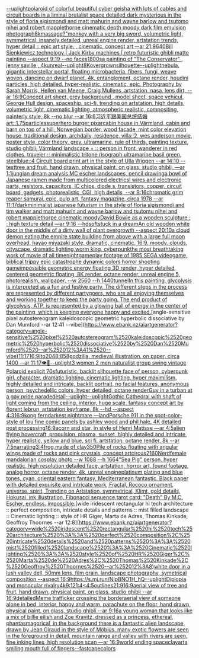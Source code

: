 [--uplight](https://www.ebank.nz/aiartgenerator?category=--uplight)[polaroid of colorful beautiful cyber geisha with lots of cables and circuit boards in a liminal brutalist space detailed dark mysterious in the style of floria sigismondi and matt mahurin and wayne barlow and tsutomo nihei and robert mapplethorpe cinematic depth moody dark film emulsion photograph](https://www.ebank.nz/aiartgenerator?category=polaroid%2520of%2520colorful%2520beautiful%2520cyber%2520geisha%2520with%2520lots%2520of%2520cables%2520and%2520circuit%2520boards%2520in%2520a%2520liminal%2520brutalist%2520space%2520detailed%2520dark%2520mysterious%2520in%2520the%2520style%2520of%2520floria%2520sigismondi%2520and%2520matt%2520mahurin%2520and%2520wayne%2520barlow%2520and%2520tsutomo%2520nihei%2520and%2520robert%2520mapplethorpe%2520cinematic%2520depth%2520moody%2520dark%2520film%2520emulsion%2520photograph)[8k](https://www.ebank.nz/aiartgenerator?category=8k)[massage?"](https://www.ebank.nz/aiartgenerator?category=massage%3F%22)[monkey with a very big sword, volumetric light, symmetrical, insanely detailed, unreal engine render, artstation trends, hyper detail :: epic art style. , cinematic, concept art --ar 21:9](https://www.ebank.nz/aiartgenerator?category=monkey%2520with%2520a%2520very%2520big%2520sword%2C%2520volumetric%2520light%2C%2520symmetrical%2C%2520insanely%2520detailed%2C%2520unreal%2520engine%2520render%2C%2520artstation%2520trends%2C%2520hyper%2520detail%2520%3A%3A%2520epic%2520art%2520style.%2520%2C%2520cinematic%2C%2520concept%2520art%2520--ar%252021%3A9)[640](https://www.ebank.nz/aiartgenerator?category=640)[Bill Sienkiewicz technology | Jack Kirby machines |  retro futuristic  ghibli matte painting --aspect 9:19 --no faces](https://www.ebank.nz/aiartgenerator?category=Bill%2520Sienkiewicz%2520technology%2520%7C%2520Jack%2520Kirby%2520machines%2520%7C%2520%2520retro%2520futuristic%2520%2520ghibli%2520matte%2520painting%2520--aspect%25209%3A19%2520--no%2520faces)[1800s](https://www.ebank.nz/aiartgenerator?category=1800s)[a painting of "The Conservator"  , jenny saville , 4kunreal](https://www.ebank.nz/aiartgenerator?category=a%2520painting%2520of%2520%22The%2520Conservator%22%2520%2520%2C%2520jenny%2520saville%2520%2C%25204kunreal)[--uplight](https://www.ebank.nz/aiartgenerator?category=--uplight)[8K](https://www.ebank.nz/aiartgenerator?category=8K)[overgrown](https://www.ebank.nz/aiartgenerator?category=overgrown)[silhouette](https://www.ebank.nz/aiartgenerator?category=silhouette)[--uplight](https://www.ebank.nz/aiartgenerator?category=--uplight)[nebula, gigantic interstellar portal, floating microbacteria, fibers, fungi, weave woven, dancing on dwarf planet, 4k, entanglement, octane render, houdini particles, high detailed, hyper-realistic, cinematic, epic, Photography by Sarah Morris, Hellen van Meene, Craig Mullens, artstation, nasa, lens dirt, --ar 16:9](https://www.ebank.nz/aiartgenerator?category=nebula%2C%2520gigantic%2520interstellar%2520portal%2C%2520floating%2520microbacteria%2C%2520fibers%2C%2520fungi%2C%2520weave%2520woven%2C%2520dancing%2520on%2520dwarf%2520planet%2C%25204k%2C%2520entanglement%2C%2520octane%2520render%2C%2520houdini%2520particles%2C%2520high%2520detailed%2C%2520hyper-realistic%2C%2520cinematic%2C%2520epic%2C%2520Photography%2520by%2520Sarah%2520Morris%2C%2520Hellen%2520van%2520Meene%2C%2520Craig%2520Mullens%2C%2520artstation%2C%2520nasa%2C%2520lens%2520dirt%2C%2520--ar%252016%3A9)[Concept art sheet, grey background , model sheet, space vehicul, George Hull design, spaceship, sci-fi,  trending on artstation, high details, volumetric light, cinematic lighting, atmospheric realistic, compositing, painterly style, 8k --no blur --ar 16:6](https://www.ebank.nz/aiartgenerator?category=Concept%2520art%2520sheet%2C%2520grey%2520background%2520%2C%2520model%2520sheet%2C%2520space%2520vehicul%2C%2520George%2520Hull%2520design%2C%2520spaceship%2C%2520sci-fi%2C%2520%2520trending%2520on%2520artstation%2C%2520high%2520details%2C%2520volumetric%2520light%2C%2520cinematic%2520lighting%2C%2520atmospheric%2520realistic%2C%2520compositing%2C%2520painterly%2520style%2C%25208k%2520--no%2520blur%2520--ar%252016%3A6)[习近平跟美国总统结婚](https://www.ebank.nz/aiartgenerator?category=%E4%B9%A0%E8%BF%91%E5%B9%B3%E8%B7%9F%E7%BE%8E%E5%9B%BD%E6%80%BB%E7%BB%9F%E7%BB%93%E5%A9%9A)[art::1.75](https://www.ebank.nz/aiartgenerator?category=art%3A%3A1.75)[particles](https://www.ebank.nz/aiartgenerator?category=particles)[superhero burger pixar](https://www.ebank.nz/aiartgenerator?category=superhero%2520burger%2520pixar)[cabin house in Värmland, cabin and barn on top of a hill, Norwegian border, wood facade, mint color elevation house, traditional design, archdaily, residence, villa::2, wes anderson movie, poster style, color theory, grey, ultramarine, rule of thirds, painting texture, studio ghibli, Värmland landscape + :: person in front, wanderer in red clothes, traveler :: minimalistic tritone risograph ultramarine basil green, steelblue::4 Circuit board print art in the style of Ulla Wiggen --ar 14:10 --test](https://www.ebank.nz/aiartgenerator?category=cabin%2520house%2520in%2520V%C3%A4rmland%2C%2520cabin%2520and%2520barn%2520on%2520top%2520of%2520a%2520hill%2C%2520Norwegian%2520border%2C%2520wood%2520facade%2C%2520mint%2520color%2520elevation%2520house%2C%2520traditional%2520design%2C%2520archdaily%2C%2520residence%2C%2520villa%3A%3A2%2C%2520wes%2520anderson%2520movie%2C%2520poster%2520style%2C%2520color%2520theory%2C%2520grey%2C%2520ultramarine%2C%2520rule%2520of%2520thirds%2C%2520painting%2520texture%2C%2520studio%2520ghibli%2C%2520V%C3%A4rmland%2520landscape%2520%2B%2520%3A%3A%2520person%2520in%2520front%2C%2520wanderer%2520in%2520red%2520clothes%2C%2520traveler%2520%3A%3A%2520minimalistic%2520tritone%2520risograph%2520ultramarine%2520basil%2520green%2C%2520steelblue%3A%3A4%2520Circuit%2520board%2520print%2520art%2520in%2520the%2520style%2520of%2520Ulla%2520Wiggen%2520--ar%252014%3A10%2520--test)[tree and fruit, hand drawn, physical paint, on glass, studio ghibli, —ar 1:1](https://www.ebank.nz/aiartgenerator?category=tree%2520and%2520fruit%2C%2520hand%2520drawn%2C%2520physical%2520paint%2C%2520on%2520glass%2C%2520studio%2520ghibli%2C%2520%E2%80%94ar%25201%3A1)[jungian dream analysis MC escher landscapes, pencil drawing](https://www.ebank.nz/aiartgenerator?category=jungian%2520dream%2520analysis%2520MC%2520escher%2520landscapes%2C%2520pencil%2520drawing)[a bowl of Japanese ramen made from multicolored electricsl wires and electronic parts, resistors, capacitors, IC chips, diode s, transistors, copper, circuit board, gadgets, photorealistic, CGI, high details, --ar 9:16](https://www.ebank.nz/aiartgenerator?category=a%2520bowl%2520of%2520Japanese%2520ramen%2520made%2520from%2520multicolored%2520electricsl%2520wires%2520and%2520electronic%2520parts%2C%2520resistors%2C%2520capacitors%2C%2520IC%2520chips%2C%2520diode%2520s%2C%2520transistors%2C%2520copper%2C%2520circuit%2520board%2C%2520gadgets%2C%2520photorealistic%2C%2520CGI%2C%2520high%2520details%2C%2520--ar%25209%3A16)[chromatic grim reaper samurai, epic, pulp art, fantasy magazine, circa 1978 --ar 11:17](https://www.ebank.nz/aiartgenerator?category=chromatic%2520grim%2520reaper%2520samurai%2C%2520epic%2C%2520pulp%2520art%2C%2520fantasy%2520magazine%2C%2520circa%25201978%2520--ar%252011%3A17)[dark](https://www.ebank.nz/aiartgenerator?category=dark)[minimalist japanese futurism  in the style of floria sigismondi and tim walker and matt mahurin and wayne barlow and tsutomu nihei and robert mapplethorpe cinematic moody](https://www.ebank.nz/aiartgenerator?category=minimalist%2520japanese%2520futurism%2520%2520in%2520the%2520style%2520of%2520floria%2520sigismondi%2520and%2520tim%2520walker%2520and%2520matt%2520mahurin%2520and%2520wayne%2520barlow%2520and%2520tsutomu%2520nihei%2520and%2520robert%2520mapplethorpe%2520cinematic%2520moody)[David Bowie as a wooden sculpture : : high texture detail —ar 9:16 --hd](https://www.ebank.nz/aiartgenerator?category=David%2520Bowie%2520as%2520a%2520wooden%2520sculpture%2520%3A%2520%3A%2520high%2520texture%2520detail%2520%E2%80%94ar%25209%3A16%2520--hd)[soft](https://www.ebank.nz/aiartgenerator?category=soft)[stuck in a dream](https://www.ebank.nz/aiartgenerator?category=stuck%2520in%2520a%2520dream)[An old wooden white door in the middle of a dirty wall of plant overgrowth --aspect 20:10](https://www.ebank.nz/aiartgenerator?category=An%2520old%2520wooden%2520white%2520door%2520in%2520the%2520middle%2520of%2520a%2520dirty%2520wall%2520of%2520plant%2520overgrowth%2520--aspect%252020%3A10)[a cloud demon eating the empire state building from above with a large full moon overhead, hayao miyazaki style, dramatic, cinematic, 16:9, moody, clouds, cityscape, dramatic lighting,](https://www.ebank.nz/aiartgenerator?category=a%2520cloud%2520demon%2520eating%2520the%2520empire%2520state%2520building%2520from%2520above%2520with%2520a%2520large%2520full%2520moon%2520overhead%2C%2520hayao%2520miyazaki%2520style%2C%2520dramatic%2C%2520cinematic%2C%252016%3A9%2C%2520moody%2C%2520clouds%2C%2520cityscape%2C%2520dramatic%2520lighting%2C)[worm king, cyberpunk](https://www.ebank.nz/aiartgenerator?category=worm%2520king%2C%2520cyberpunk)[the most breathtaking work of movie of all time](https://www.ebank.nz/aiartgenerator?category=the%2520most%2520breathtaking%2520work%2520of%2520movie%2520of%2520all%2520time)[night](https://www.ebank.nz/aiartgenerator?category=night)[gameplay footage of 1985 SEGA videogame, biblical trippy epic catastrophe dynamic colors horror shooting game](https://www.ebank.nz/aiartgenerator?category=gameplay%2520footage%2520of%25201985%2520SEGA%2520videogame%2C%2520biblical%2520trippy%2520epic%2520catastrophe%2520dynamic%2520colors%2520horror%2520shooting%2520game)[impossible geometric energy floating 3D render, hyper detailed, centered geometric floating, 8K render, octane render, unreal engine 5, photorealism, wallpaper, --w 2560 --h 1440](https://www.ebank.nz/aiartgenerator?category=impossible%2520geometric%2520energy%2520floating%25203D%2520render%2C%2520hyper%2520detailed%2C%2520centered%2520geometric%2520floating%2C%25208K%2520render%2C%2520octane%2520render%2C%2520unreal%2520engine%25205%2C%2520photorealism%2C%2520wallpaper%2C%2520--w%25202560%2520--h%25201440)[tunnel](https://www.ebank.nz/aiartgenerator?category=tunnel)[In this painting, glycolysis is interpreted as a fun and festive party. The different steps in the process are represented by different partygoers, who are all enjoying themselves and working together to keep the party going. The end product of glycolysis, ATP, is represented by a glowing ball of energy in the center of the painting, which is keeping everyone happy and excited.](https://www.ebank.nz/aiartgenerator?category=In%2520this%2520painting%2C%2520glycolysis%2520is%2520interpreted%2520as%2520a%2520fun%2520and%2520festive%2520party.%2520The%2520different%2520steps%2520in%2520the%2520process%2520are%2520represented%2520by%2520different%2520partygoers%2C%2520who%2520are%2520all%2520enjoying%2520themselves%2520and%2520working%2520together%2520to%2520keep%2520the%2520party%2520going.%2520The%2520end%2520product%2520of%2520glycolysis%2C%2520ATP%2C%2520is%2520represented%2520by%2520a%2520glowing%2520ball%2520of%2520energy%2520in%2520the%2520center%2520of%2520the%2520painting%2C%2520which%2520is%2520keeping%2520everyone%2520happy%2520and%2520excited.)[angle-sensitive pixel autostereogram kaleidoscopic geometric hyperbolic dissociative by Dan Mumford --ar 12:41 --vibe](https://www.ebank.nz/aiartgenerator?category=angle-sensitive%2520pixel%2520autostereogram%2520kaleidoscopic%2520geometric%2520hyperbolic%2520dissociative%2520by%2520Dan%2520Mumford%2520--ar%252012%3A41%2520--vibe)[11:17](https://www.ebank.nz/aiartgenerator?category=11%3A17)[16:9](https://www.ebank.nz/aiartgenerator?category=16%3A9)[Ito](https://www.ebank.nz/aiartgenerator?category=Ito)[2048:858](https://www.ebank.nz/aiartgenerator?category=2048%3A858)[godzilla, medieval illustration, on paper, circa 1400 --ar 11:17](https://www.ebank.nz/aiartgenerator?category=godzilla%2C%2520medieval%2520illustration%2C%2520on%2520paper%2C%2520circa%25201400%2520--ar%252011%3A17)[👁🤖](https://www.ebank.nz/aiartgenerator?category=%F0%9F%91%81%F0%9F%A4%96)[--uplight](https://www.ebank.nz/aiartgenerator?category=--uplight)[3 women 2 men naturalist group swing vintage Polaroid explicit 70s](https://www.ebank.nz/aiartgenerator?category=3%2520women%25202%2520men%2520naturalist%2520group%2520swing%2520vintage%2520Polaroid%2520explicit%252070s)[futuristic, backlit silhouette face of person, cyberpunk girl, character, dramatic lighting, cinematic lighting, hyper maximilism, highly detailed and intricate, backlit portrait, no facial features, anonymous person, psychedellic colors, hyper detailed, octane render](https://www.ebank.nz/aiartgenerator?category=futuristic%2C%2520backlit%2520silhouette%2520face%2520of%2520person%2C%2520cyberpunk%2520girl%2C%2520character%2C%2520dramatic%2520lighting%2C%2520cinematic%2520lighting%2C%2520hyper%2520maximilism%2C%2520highly%2520detailed%2520and%2520intricate%2C%2520backlit%2520portrait%2C%2520no%2520facial%2520features%2C%2520anonymous%2520person%2C%2520psychedellic%2520colors%2C%2520hyper%2520detailed%2C%2520octane%2520render)[](https://www.ebank.nz/aiartgenerator?category=)[Guy in a turban at a gay pride parade](https://www.ebank.nz/aiartgenerator?category=Guy%2520in%2520a%2520turban%2520at%2520a%2520gay%2520pride%2520parade)[detail](https://www.ebank.nz/aiartgenerator?category=detail)[--uplight](https://www.ebank.nz/aiartgenerator?category=--uplight)[--uplight](https://www.ebank.nz/aiartgenerator?category=--uplight)[Gothic Cathedral  with shaft of light coming from the ceiling, interior, huge scale, fantasy concept art by florent lebrun, artstation keyframe, 8k --hd --aspect 4:3](https://www.ebank.nz/aiartgenerator?category=Gothic%2520Cathedral%2520%2520with%2520shaft%2520of%2520light%2520coming%2520from%2520the%2520ceiling%2C%2520interior%2C%2520huge%2520scale%2C%2520fantasy%2520concept%2520art%2520by%2520florent%2520lebrun%2C%2520artstation%2520keyframe%2C%25208k%2520--hd%2520--aspect%25204%3A3)[16:9](https://www.ebank.nz/aiartgenerator?category=16%3A9)[kong,](https://www.ebank.nz/aiartgenerator?category=kong%2C)[fern](https://www.ebank.nz/aiartgenerator?category=fern)[darkest nightmare —land](https://www.ebank.nz/aiartgenerator?category=darkest%2520nightmare%2520%E2%80%94land)[Porsche 911 in the spot-color-style of lou fine comic panels by ashley wood and phil hale, 4K detailed post processing](https://www.ebank.nz/aiartgenerator?category=Porsche%2520911%2520in%2520the%2520spot-color-style%2520of%2520lou%2520fine%2520comic%2520panels%2520by%2520ashley%2520wood%2520and%2520phil%2520hale%2C%25204K%2520detailed%2520post%2520processing)[16:9](https://www.ebank.nz/aiartgenerator?category=16%3A9)[](https://www.ebank.nz/aiartgenerator?category=)[acorn and star, in style of Henri Matisse —ar 4:5](https://www.ebank.nz/aiartgenerator?category=acorn%2520and%2520star%2C%2520in%2520style%2520of%2520Henri%2520Matisse%2520%E2%80%94ar%25204%3A5)[alien flying hovercraft, propulsion, plasma, sunset, highly detailed and intricate, hyper realistic, yellow and blue, sci fi, artstation, octane render, 8k --ar 7:5](https://www.ebank.nz/aiartgenerator?category=alien%2520flying%2520hovercraft%2C%2520propulsion%2C%2520plasma%2C%2520sunset%2C%2520highly%2520detailed%2520and%2520intricate%2C%2520hyper%2520realistic%2C%2520yellow%2520and%2520blue%2C%2520sci%2520fi%2C%2520artstation%2C%2520octane%2520render%2C%25208k%2520--ar%25207%3A5)[narrating](https://www.ebank.nz/aiartgenerator?category=narrating)[3:4](https://www.ebank.nz/aiartgenerator?category=3%3A4)[frog,made of clay](https://www.ebank.nz/aiartgenerator?category=frog%2Cmade%2520of%2520clay)[350](https://www.ebank.nz/aiartgenerator?category=350)[Pile of rocks floating with angular wings made of rocks and pink crystals, concept art](https://www.ebank.nz/aiartgenerator?category=Pile%2520of%2520rocks%2520floating%2520with%2520angular%2520wings%2520made%2520of%2520rocks%2520and%2520pink%2520crystals%2C%2520concept%2520art)[circus](https://www.ebank.nz/aiartgenerator?category=circus)[2160](https://www.ebank.nz/aiartgenerator?category=2160)[Nerd](https://www.ebank.nz/aiartgenerator?category=Nerd)[female mandalorian cosplay photo --w 1088 --h 1664](https://www.ebank.nz/aiartgenerator?category=female%2520mandalorian%2520cosplay%2520photo%2520--w%25201088%2520--h%25201664)["Sea Pig" person, hyper realistic, high resolution detailed face, artstation, horror art, found footage, analog horror, octane render, 4k, unreal engine](https://www.ebank.nz/aiartgenerator?category=%22Sea%2520Pig%22%2520person%2C%2520hyper%2520realistic%2C%2520high%2520resolution%2520detailed%2520face%2C%2520artstation%2C%2520horror%2520art%2C%2520found%2520footage%2C%2520analog%2520horror%2C%2520octane%2520render%2C%25204k%2C%2520unreal%2520engine)[platinum plating and blue tones, cyan, oriental eastern fantasy, Mediterranean fantastic,  Black paper with detailed exquisite and intricate work, Fractal, Rococo ornament, universe, spirit, Trending on Artstation, symmetrical, Klimt, gold details, Hokusai, ink illustration, Fibonacci sequence,](https://www.ebank.nz/aiartgenerator?category=platinum%2520plating%2520and%2520blue%2520tones%2C%2520cyan%2C%2520oriental%2520eastern%2520fantasy%2C%2520Mediterranean%2520fantastic%2C%2520%2520Black%2520paper%2520with%2520detailed%2520exquisite%2520and%2520intricate%2520work%2C%2520Fractal%2C%2520Rococo%2520ornament%2C%2520universe%2C%2520spirit%2C%2520Trending%2520on%2520Artstation%2C%2520symmetrical%2C%2520Klimt%2C%2520gold%2520details%2C%2520Hokusai%2C%2520ink%2520illustration%2C%2520Fibonacci%2520sequence%2C)[tarot card: "Death" By M.C. Escher, endless. impossible.](https://www.ebank.nz/aiartgenerator?category=tarot%2520card%3A%2520%22Death%22%2520By%2520M.C.%2520Escher%2C%2520endless.%2520impossible.)[wide iridescent rectangular hi tech architecture :: perfect composition, intricate details and patterns :: mist filled landscape :: Cinematic lighting :: style of HR Giger, Marta de Adres, Thomas Kinkade, Geoffroy Thoornes --ar 12:8](https://www.ebank.nz/aiartgenerator?category=wide%2520iridescent%2520rectangular%2520hi%2520tech%2520architecture%2520%3A%3A%2520perfect%2520composition%2C%2520intricate%2520details%2520and%2520patterns%2520%3A%3A%2520mist%2520filled%2520landscape%2520%3A%3A%2520Cinematic%2520lighting%2520%3A%3A%2520style%2520of%2520HR%2520Giger%2C%2520Marta%2520de%2520Adres%2C%2520Thomas%2520Kinkade%2C%2520Geoffroy%2520Thoornes%2520--ar%252012%3A8)[white door in a lush valley dell, 50mm lens, film grain, landscape photography, symetrical composition --aspect 16:9](https://www.ebank.nz/aiartgenerator?category=white%2520door%2520in%2520a%2520lush%2520valley%2520dell%2C%252050mm%2520lens%2C%2520film%2520grain%2C%2520landscape%2520photography%2C%2520symetrical%2520composition%2520--aspect%252016%3A9)[<https://s.mj.run/NIpBNO1H_hQ>](https://www.ebank.nz/aiartgenerator?category=%3Chttps%3A//s.mj.run/NIpBNO1H_hQ%3E)[--uplight](https://www.ebank.nz/aiartgenerator?category=--uplight)[Diplopia and monocular rivalry](https://www.ebank.nz/aiartgenerator?category=Diplopia%2520and%2520monocular%2520rivalry)[4k](https://www.ebank.nz/aiartgenerator?category=4k)[9:12](https://www.ebank.nz/aiartgenerator?category=9%3A12)[1:4](https://www.ebank.nz/aiartgenerator?category=1%3A4)[<4:5](https://www.ebank.nz/aiartgenerator?category=%3C4%3A5)[outlines](https://www.ebank.nz/aiartgenerator?category=outlines)[21:9](https://www.ebank.nz/aiartgenerator?category=21%3A9)[16:9](https://www.ebank.nz/aiartgenerator?category=16%3A9)[aerial view of tree and fruit, hand drawn, physical paint, on glass, studio ghibli --ar 16:9](https://www.ebank.nz/aiartgenerator?category=aerial%2520view%2520of%2520tree%2520and%2520fruit%2C%2520hand%2520drawn%2C%2520physical%2520paint%2C%2520on%2520glass%2C%2520studio%2520ghibli%2520--ar%252016%3A9)[detailed](https://www.ebank.nz/aiartgenerator?category=detailed)[Meme trafficker crossing the border](https://www.ebank.nz/aiartgenerator?category=Meme%2520trafficker%2520crossing%2520the%2520border)[aerial view of someone alone in bed, interior, happy and warm, parachute on the floor, hand drawn, physical paint, on glass, studio ghibli --ar 9:16](https://www.ebank.nz/aiartgenerator?category=aerial%2520view%2520of%2520someone%2520alone%2520in%2520bed%2C%2520interior%2C%2520happy%2520and%2520warm%2C%2520parachute%2520on%2520the%2520floor%2C%2520hand%2520drawn%2C%2520physical%2520paint%2C%2520on%2520glass%2C%2520studio%2520ghibli%2520--ar%25209%3A16)[a young woman that looks like a mix of billie eilish and Zoe Kravitz, dressed as a princess, ethereal, phantasmagorical, in the background there is a fantastic alien landscape, drawn by  Jean Giraud in the style of Möbius, many exotic flowers are seen in the foreground in detail, mountain range and valley with rivers are seen, fine inking lines, high resolution scan —ar 16:9](https://www.ebank.nz/aiartgenerator?category=a%2520young%2520woman%2520that%2520looks%2520like%2520a%2520mix%2520of%2520billie%2520eilish%2520and%2520Zoe%2520Kravitz%2C%2520dressed%2520as%2520a%2520princess%2C%2520ethereal%2C%2520phantasmagorical%2C%2520in%2520the%2520background%2520there%2520is%2520a%2520fantastic%2520alien%2520landscape%2C%2520drawn%2520by%2520%2520Jean%2520Giraud%2520in%2520the%2520style%2520of%2520M%C3%B6bius%2C%2520many%2520exotic%2520flowers%2520are%2520seen%2520in%2520the%2520foreground%2520in%2520detail%2C%2520mountain%2520range%2520and%2520valley%2520with%2520rivers%2520are%2520seen%2C%2520fine%2520inking%2520lines%2C%2520high%2520resolution%2520scan%2520%E2%80%94ar%252016%3A9)[world ending space](https://www.ebank.nz/aiartgenerator?category=world%2520ending%2520space)[clay](https://www.ebank.nz/aiartgenerator?category=clay)[art](https://www.ebank.nz/aiartgenerator?category=art)[a smiling mouth full of fingers](https://www.ebank.nz/aiartgenerator?category=a%2520smiling%2520mouth%2520full%2520of%2520fingers)[--fast](https://www.ebank.nz/aiartgenerator?category=--fast)[cape](https://www.ebank.nz/aiartgenerator?category=cape)[colors](https://www.ebank.nz/aiartgenerator?category=colors)